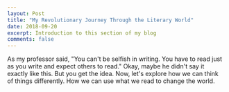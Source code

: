 ```yaml
---
layout: Post
title: "My Revolutionary Journey Through the Literary World"
date: 2018-09-20
excerpt: Introduction to this section of my blog
comments: false
---
```


As my professor said, "You can't be selfish in writing. You have to read just as you write and expect others to read." Okay, maybe he didn't say it exactly like this. But you get the idea. Now, let's explore how we can think of things differently. How we can use what we read to change the world.
